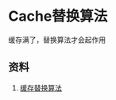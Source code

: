 # Cache替换算法

缓存满了，替换算法才会起作用

## 资料

1. [缓存替换算法](https://en.wikipedia.org/wiki/Cache_replacement_policies)

